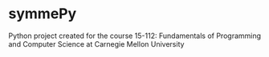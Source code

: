# symmePy
Python project created for the course 15-112: Fundamentals of Programming and Computer Science at Carnegie Mellon University

